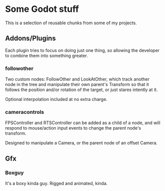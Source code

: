 # Some Godot stuff

This is a selection of reusable chunks from some of my projects.

## Addons/Plugins

Each plugin tries to focus on doing just one thing, so allowing the developer
to combine them into something greater.

### followother

Two custom nodes: FollowOther and LookAtOther, which track another node in
the tree and manipulate their own parent's Transform so that it follows the
position and/or rotation of the target, or just stares intently at it.

Optional interpolation included at no extra charge.

### cameracontrols

FPSController and RTSController can be added as a child of a node, and will
respond to mouse/action input events to change the parent node's transform.

Designed to manipulate a Camera, or the parent node of an offset Camera.

## Gfx

### Boxguy

It's a boxy kinda guy. Rigged and animated, kinda.

